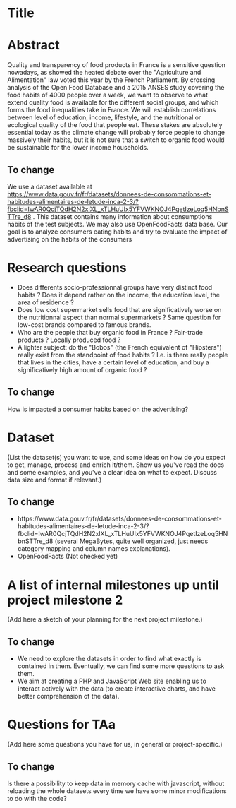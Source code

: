 # Title

# Abstract
Quality and transparency of food products in France is a sensitive question nowadays, as showed the heated debate over the "Agriculture and Alimentation" law voted this year by the French Parliament. By crossing analysis of the Open Food Database and a 2015 ANSES study covering the food habits of 4000 people over a week, we want to observe to what extend quality food is available for the different social groups, and which forms the food inequalities take in France. We will establish correlations between level of education, income, lifestyle, and the nutritional or ecological quality of the food that people eat. These stakes are absolutely essential today as the climate change will probably force people to change massively their habits, but it is not sure that a switch to organic food would be sustainable for the lower income households.

## To change
We use a dataset available at https://www.data.gouv.fr/fr/datasets/donnees-de-consommations-et-habitudes-alimentaires-de-letude-inca-2-3/?fbclid=IwAR0QcjTQdH2N2xIXL_xTLHuUIx5YFVWKNOJ4PqetIzeLoq5HNbnSTTre_d8 . This dataset contains many information about consumptions habits of the test subjects. We may also use OpenFoodFacts data base. Our goal is to analyze consumers eating habits and try to evaluate the impact of advertising on the habits of the consumers

# Research questions
* Does differents socio-professionnal groups have very distinct food habits ? Does it depend rather on the income, the education level, the area of residence ?
* Does low cost supermarket sells food that are significatively worse on the nutritionnal aspect than normal supermarkets ? Same question for low-cost brands compared to famous brands.
* Who are the people that buy organic food in France ? Fair-trade products ? Locally produced food ?
* A lighter subject: do the "Bobos" (the French equivalent of "Hipsters") really exist from the standpoint of food habits ? I.e. is there really people that lives in the cities, have a certain level of education, and buy a significatively high amount of organic food ?

## To change
How is impacted a consumer habits based on the advertising?

# Dataset
(List the dataset(s) you want to use, and some ideas on how do you expect to get, manage, process and enrich it/them. Show us you've read the docs and some examples, and you've a clear idea on what to expect. Discuss data size and format if relevant.)
## To change
<ul>
<li>https://www.data.gouv.fr/fr/datasets/donnees-de-consommations-et-habitudes-alimentaires-de-letude-inca-2-3/?fbclid=IwAR0QcjTQdH2N2xIXL_xTLHuUIx5YFVWKNOJ4PqetIzeLoq5HNbnSTTre_d8 (several MegaBytes, quite well organized, just needs category mapping and column names explanations).</li>
<li>OpenFoodFacts (Not checked yet)</li>
</ul>

# A list of internal milestones up until project milestone 2
(Add here a sketch of your planning for the next project milestone.)
## To change 
<ul>
<li>We need to explore the datasets in order to find what exactly is contained in them. Eventually, we can find some more questions to ask them.</li>
<li>We aim at creating a PHP and JavaScript Web site enabling us to interact actively with the data (to create interactive charts, and have better comprehension of the data).</li>
</ul>

# Questions for TAa
(Add here some questions you have for us, in general or project-specific.)
## To change
Is there a possibility to keep data in memory cache with javascript, without reloading the whole datasets every time we have some minor modifications to do with the code?